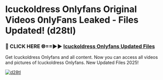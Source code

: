 # Icuckoldress Onlyfans Original Videos 0nlyFans Leaked - Files Updated! (d28tl)

<h3>🔴 CLICK HERE 🌐==►► <a href="https://tinyurl.com/ehrbuxhb" rel="nofollow">Icuckoldress Onlyfans Updated Files</a></h3>

Get Icuckoldress Onlyfans and all content. Now you can access all videos and pictures of Icuckoldress Onlyfans. New Updated Files 2025!

[![d28tl](https://i.imgur.com/lVYEuWS.gif)](https://tinyurl.com/ehrbuxhb)
